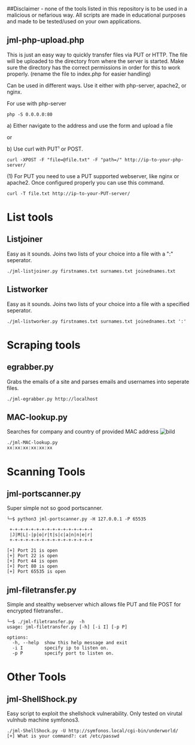 ##Disclaimer - none of the tools listed in this repository is to be used in a malicious or nefarious way. All scripts are made in educational purposes and made to be tested/used on your own applications.

## jml-php-upload.php
This is just an easy way to quickly transfer files via PUT or HTTP. The file will be uploaded to the directory from where the server is started. Make sure the directory has the correct permissions in order for this to work properly. (rename the file to index.php for easier handling)

Can be used in different ways.
Use it either with php-server, apache2, or nginx.

For use with php-server
```
php -S 0.0.0.0:80
```
a) Either navigate to the address and use the form and upload a file

or

b) Use curl with PUT¹ or POST.
```
curl -XPOST -F "file=@file.txt" -F "path=/" http://ip-to-your-php-server/
```
(1) For PUT you need to use a PUT supported webserver, like nginx or apache2. Once configured properly you can use this command.
```
curl -T file.txt http://ip-to-your-PUT-server/
```
# List tools

## Listjoiner
Easy as it sounds. Joins two lists of your choice into a file with a ":" seperator. 
```
./jml-listjoiner.py firstnames.txt surnames.txt joinednames.txt
```
## Listworker
Easy as it sounds. Joins two lists of your choice into a file with a specified seperator.
```
./jml-listworker.py firstnames.txt surnames.txt joinednames.txt ':'
```

# Scraping tools

## egrabber.py
Grabs the emails of a site and parses emails and usernames into seperate files.
```
./jml-egrabber.py http://localhost
```

## MAC-lookup.py
Searches for company and country of provided MAC address
![bild](https://user-images.githubusercontent.com/123998153/228343138-110a744d-e8f4-4a04-9a2e-2f614a5803ce.png)
```
./jml-MAC-lookup.py 
xx:xx:xx:xx:xx:xx
```
# Scanning Tools 

## jml-portscanner.py
Super simple not so good portscanner.
```
└─$ python3 jml-portscanner.py -H 127.0.0.1 -P 65535

 +-+-+-+-+-+-+-+-+-+-+-+-+-+-+-+
 |J|M|L|-|p|o|r|t|s|c|a|n|n|e|r|
 +-+-+-+-+-+-+-+-+-+-+-+-+-+-+-+

[+] Port 21 is open
[+] Port 22 is open
[+] Port 44 is open
[+] Port 80 is open
[+] Port 65535 is open
```

## jml-filetransfer.py
Simple and stealthy webserver which allows file PUT and file POST for encrypted filetransfer..
```
└─$ ./jml-filetransfer.py  -h
usage: jml-filetransfer.py [-h] [-i I] [-p P]

options:
  -h, --help  show this help message and exit
  -i I        specify ip to listen on.
  -p P        specify port to listen on.

```

# Other Tools

## jml-ShellShock.py
Easy script to exploit the shellshock vulnerability. Only tested on virutal vulnhub machine symfonos3.
```
./jml-ShellShock.py -U http://symfonos.local/cgi-bin/underworld/
[+] What is your command?: cat /etc/passwd
```



